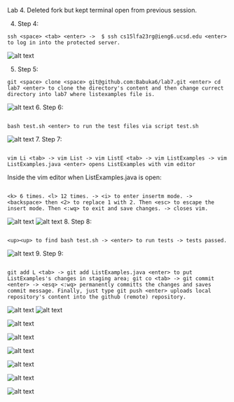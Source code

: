Lab 4. Deleted fork but kept terminal open from previous session. 

4. Step 4: 
 ```
ssh <space> <tab> <enter> ->  $ ssh cs15lfa23rg@ieng6.ucsd.edu <enter> to log in into the protected server. 
```
![alt text](Lab4_one.JPG)

5. Step 5: 
```
git <space> clone <space> git@github.com:Babuka6/lab7.git <enter> cd lab7 <enter> to clone the directory's content and then change currect directory into lab7 where listexamples file is. 
 ```
![alt text](Lab4_two.JPG)
6. Step 6:
```

bash test.sh <enter> to run the test files via script test.sh 
``` 
![alt text](bash_test_sh_fail..JPG)
7. Step 7:
```

vim Li <tab> -> vim List -> vim ListE <tab> -> vim ListExamples -> vim ListExamples.java <enter> opens ListExamples with vim editor
```
Inside the vim editor when ListExamples.java is open: 
```

<k> 6 times. <l> 12 times. -> <i> to enter insertm mode. -> <backspace> then <2> to replace 1 with 2. Then <esc> to escape the insert mode. Then <:wq> to exit and save changes. -> closes vim.
```
![alt text](openedvimofListexample.JPG) 
![alt text](vimFixed.JPG)
8. Step 8:
```

<up><up> to find bash test.sh -> <enter> to run tests -> tests passed.
```
![alt text](testpass.JPG)
9. Step 9:
```

git add L <tab> -> git add ListExamples.java <enter> to put ListExamples's changes in staging area; git co <tab> -> git commit <enter> -> <esq> <:wq> permanently committs the changes and saves commit message. Finally, just type git push <enter> uploads local repository's content into the github (remote) repository.
```
 ![alt text](gitcommitNew.JPG)
![alt text](Lab4_one.JPG)

![alt text](Lab4_two.JPG)



![alt text](bash_test_sh_fail..JPG)

![alt text](openedvimofListexample.JPG)

![alt text](vimFixed.JPG)

![alt text](testpass.JPG)

![alt text](gitcommitNew.JPG)






